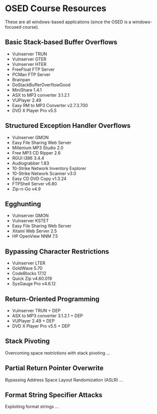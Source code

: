 # OSED Course Resources
These are all windows-based applications (since the OSED is a windows-focused course).

## Basic Stack-based Buffer Overflows

 * Vulnserver TRUN
 * Vulnserver GTER
 * Vulnserver HTER
 * FreeFloat FTP Server
 * PCMan FTP Server
 * Brainpan
 * DoStackBufferOverflowGood
 * MiniShare 1.4.1
 * ASX to MP3 converter 3.1.2.1
 * VUPlayer 2.49
 * Easy RM to MP3 Converter v2.7.3.700
 * DVD X Player Pro v5.5

## Structured Exception Handler Overflows

 * Vulnserver GMON
 * Easy File Sharing Web Server
 * Millenium MP3 Studio 2.0
 * Free MP3 CD Ripper 2.6
 * RGUI i386 3.4.4
 * Audiograbber 1.83
 * 10-Strike Network Inventory Explorer
 * 10-Strike Network Scanner v3.0
 * Easy CD DVD Copy v1.3.24
 * FTPShell Server v6.80
 * Zip-n-Go v4.9

## Egghunting

 * Vulnserver GMON
 * Vulnserver KSTET
 * Easy File Sharing Web Server
 * Xitami Web Server 2.5
 * HP OpenView NNM 7.5

## Bypassing Character Restrictions

 * Vulnserver LTER
 * GoldWave 5.70
 * CodeBlocks 17.12
 * Quick Zip v4.60.019
 * SysGauge Pro v4.6.12

## Return-Oriented Programming

 * Vulnserver TRUN + DEP
 * ASX to MP3 converter 3.1.2.1 + DEP
 * VUPlayer 2.49 + DEP
 * DVD X Player Pro v5.5 + DEP

## Stack Pivoting
Overcoming space restrictions with stack pivoting ...

## Partial Return Pointer Overwrite
Bypassing Address Space Layout Randomization (ASLR) ...

## Format String Specifier Attacks
Exploiting format strings ...
